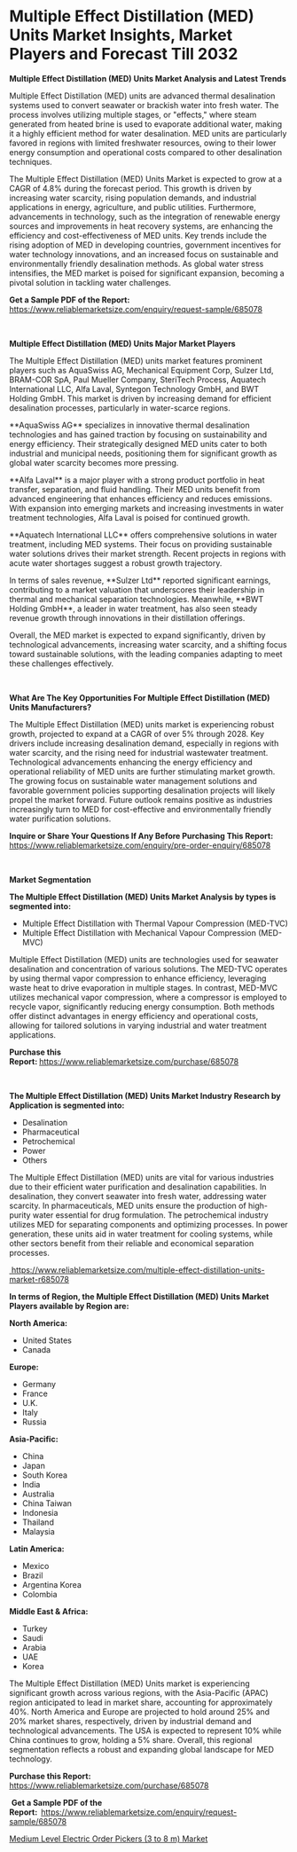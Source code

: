 <p><h1>Multiple Effect Distillation (MED) Units Market Insights, Market Players and Forecast Till 2032</h1></p><p><strong>Multiple Effect Distillation (MED) Units Market Analysis and Latest Trends</strong></p>
<p><p>Multiple Effect Distillation (MED) units are advanced thermal desalination systems used to convert seawater or brackish water into fresh water. The process involves utilizing multiple stages, or "effects," where steam generated from heated brine is used to evaporate additional water, making it a highly efficient method for water desalination. MED units are particularly favored in regions with limited freshwater resources, owing to their lower energy consumption and operational costs compared to other desalination techniques.</p><p>The Multiple Effect Distillation (MED) Units Market is expected to grow at a CAGR of 4.8% during the forecast period. This growth is driven by increasing water scarcity, rising population demands, and industrial applications in energy, agriculture, and public utilities. Furthermore, advancements in technology, such as the integration of renewable energy sources and improvements in heat recovery systems, are enhancing the efficiency and cost-effectiveness of MED units. Key trends include the rising adoption of MED in developing countries, government incentives for water technology innovations, and an increased focus on sustainable and environmentally friendly desalination methods. As global water stress intensifies, the MED market is poised for significant expansion, becoming a pivotal solution in tackling water challenges.</p></p>
<p><strong>Get a Sample PDF of the Report:&nbsp;</strong> <a href="https://www.reliablemarketsize.com/enquiry/request-sample/685078?utm_campaign=1789&utm_medium=2&utm_source=Github&utm_content=ia&utm_term=02032025&utm_id=multiple-effect-distillation-med-units">https://www.reliablemarketsize.com/enquiry/request-sample/685078</a></p>
<p>&nbsp;</p>
<p><strong>Multiple Effect Distillation (MED) Units Major Market Players</strong></p>
<p><p>The Multiple Effect Distillation (MED) units market features prominent players such as AquaSwiss AG, Mechanical Equipment Corp, Sulzer Ltd, BRAM-COR SpA, Paul Mueller Company, SteriTech Process, Aquatech International LLC, Alfa Laval, Syntegon Technology GmbH, and BWT Holding GmbH. This market is driven by increasing demand for efficient desalination processes, particularly in water-scarce regions.</p><p>**AquaSwiss AG** specializes in innovative thermal desalination technologies and has gained traction by focusing on sustainability and energy efficiency. Their strategically designed MED units cater to both industrial and municipal needs, positioning them for significant growth as global water scarcity becomes more pressing.</p><p>**Alfa Laval** is a major player with a strong product portfolio in heat transfer, separation, and fluid handling. Their MED units benefit from advanced engineering that enhances efficiency and reduces emissions. With expansion into emerging markets and increasing investments in water treatment technologies, Alfa Laval is poised for continued growth.</p><p>**Aquatech International LLC** offers comprehensive solutions in water treatment, including MED systems. Their focus on providing sustainable water solutions drives their market strength. Recent projects in regions with acute water shortages suggest a robust growth trajectory.</p><p>In terms of sales revenue, **Sulzer Ltd** reported significant earnings, contributing to a market valuation that underscores their leadership in thermal and mechanical separation technologies. Meanwhile, **BWT Holding GmbH**, a leader in water treatment, has also seen steady revenue growth through innovations in their distillation offerings.</p><p>Overall, the MED market is expected to expand significantly, driven by technological advancements, increasing water scarcity, and a shifting focus toward sustainable solutions, with the leading companies adapting to meet these challenges effectively.</p></p>
<p>&nbsp;</p>
<p><strong>What Are The Key Opportunities For Multiple Effect Distillation (MED) Units Manufacturers?</strong></p>
<p><p>The Multiple Effect Distillation (MED) units market is experiencing robust growth, projected to expand at a CAGR of over 5% through 2028. Key drivers include increasing desalination demand, especially in regions with water scarcity, and the rising need for industrial wastewater treatment. Technological advancements enhancing the energy efficiency and operational reliability of MED units are further stimulating market growth. The growing focus on sustainable water management solutions and favorable government policies supporting desalination projects will likely propel the market forward. Future outlook remains positive as industries increasingly turn to MED for cost-effective and environmentally friendly water purification solutions.</p></p>
<p><strong>Inquire or Share Your Questions If Any Before Purchasing This Report:</strong> <a href="https://www.reliablemarketsize.com/enquiry/pre-order-enquiry/685078?utm_campaign=1789&utm_medium=2&utm_source=Github&utm_content=ia&utm_term=02032025&utm_id=multiple-effect-distillation-med-units">https://www.reliablemarketsize.com/enquiry/pre-order-enquiry/685078</a></p>
<p>&nbsp;</p>
<p><strong>Market Segmentation</strong></p>
<p><strong>The Multiple Effect Distillation (MED) Units Market Analysis by types is segmented into:</strong></p>
<p><ul><li>Multiple Effect Distillation with Thermal Vapour Compression (MED-TVC)</li><li>Multiple Effect Distillation with Mechanical Vapour Compression (MED-MVC)</li></ul></p>
<p><p>Multiple Effect Distillation (MED) units are technologies used for seawater desalination and concentration of various solutions. The MED-TVC operates by using thermal vapor compression to enhance efficiency, leveraging waste heat to drive evaporation in multiple stages. In contrast, MED-MVC utilizes mechanical vapor compression, where a compressor is employed to recycle vapor, significantly reducing energy consumption. Both methods offer distinct advantages in energy efficiency and operational costs, allowing for tailored solutions in varying industrial and water treatment applications.</p></p>
<p><strong>Purchase this Report:&nbsp;</strong><a href="https://www.reliablemarketsize.com/purchase/685078?utm_campaign=1789&utm_medium=2&utm_source=Github&utm_content=ia&utm_term=02032025&utm_id=multiple-effect-distillation-med-units">https://www.reliablemarketsize.com/purchase/685078</a></p>
<p>&nbsp;</p>
<p><strong>The Multiple Effect Distillation (MED) Units Market Industry Research by Application is segmented into:</strong></p>
<p><ul><li>Desalination</li><li>Pharmaceutical</li><li>Petrochemical</li><li>Power</li><li>Others</li></ul></p>
<p><p>The Multiple Effect Distillation (MED) units are vital for various industries due to their efficient water purification and desalination capabilities. In desalination, they convert seawater into fresh water, addressing water scarcity. In pharmaceuticals, MED units ensure the production of high-purity water essential for drug formulation. The petrochemical industry utilizes MED for separating components and optimizing processes. In power generation, these units aid in water treatment for cooling systems, while other sectors benefit from their reliable and economical separation processes.</p></p>
<p><a href="https://www.reliablemarketsize.com/multiple-effect-distillation-units-market-r685078?utm_campaign=1789&utm_medium=2&utm_source=Github&utm_content=ia&utm_term=02032025&utm_id=multiple-effect-distillation-med-units">&nbsp;https://www.reliablemarketsize.com/multiple-effect-distillation-units-market-r685078</a></p>
<p><strong>In terms of Region, the Multiple Effect Distillation (MED) Units Market Players available by Region are:</strong></p>
<p>
    <p> <strong> North America: </strong>
        <ul>
            <li>United States</li>
            <li>Canada</li>
        </ul>
        </p> 
    <p> <strong> Europe: </strong>
        <ul>
            <li>Germany</li>
            <li>France</li>
            <li>U.K.</li>
            <li>Italy</li>
            <li>Russia</li>
        </ul>
        </p> 
    <p> <strong> Asia-Pacific: </strong>
        <ul>
            <li>China</li>
            <li>Japan</li>
            <li>South Korea</li>
            <li>India</li>
            <li>Australia</li>
            <li>China Taiwan</li>
            <li>Indonesia</li>
            <li>Thailand</li>
            <li>Malaysia</li>
        </ul>
        </p> 
    <p> <strong> Latin America: </strong>
        <ul>
            <li>Mexico</li>
            <li>Brazil</li>
            <li>Argentina Korea</li>
            <li>Colombia</li>
        </ul>
        </p> 
    <p> <strong> Middle East & Africa: </strong>
        <ul>
            <li>Turkey</li>
            <li>Saudi</li>
            <li>Arabia</li>
            <li>UAE</li>
            <li>Korea</li>
        </ul>
    </p>
    </p>
<p><p>The Multiple Effect Distillation (MED) Units market is experiencing significant growth across various regions, with the Asia-Pacific (APAC) region anticipated to lead in market share, accounting for approximately 40%. North America and Europe are projected to hold around 25% and 20% market shares, respectively, driven by industrial demand and technological advancements. The USA is expected to represent 10% while China continues to grow, holding a 5% share. Overall, this regional segmentation reflects a robust and expanding global landscape for MED technology.</p></p>
<p><strong>Purchase this Report: </strong><a href="https://www.reliablemarketsize.com/purchase/685078?utm_campaign=1789&utm_medium=2&utm_source=Github&utm_content=ia&utm_term=02032025&utm_id=multiple-effect-distillation-med-units">https://www.reliablemarketsize.com/purchase/685078</a></p>
<p>&nbsp;<strong>Get a Sample PDF of the Report:&nbsp;&nbsp;</strong><a href="https://www.reliablemarketsize.com/enquiry/request-sample/685078?utm_campaign=1789&utm_medium=2&utm_source=Github&utm_content=ia&utm_term=02032025&utm_id=multiple-effect-distillation-med-units">https://www.reliablemarketsize.com/enquiry/request-sample/685078</a></p>
<p><strong></strong></p>
<p><p><a href="https://github.com/XavierTyler76/Market-Research-Report-List-1/blob/main/medium-level-electric-order-pickers-3-to-8-m-market.md?utm_campaign=1789&utm_medium=2&utm_source=Github&utm_content=ia&utm_term=02032025&utm_id=multiple-effect-distillation-med-units">Medium Level Electric Order Pickers (3 to 8 m) Market</a></p></p>